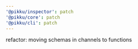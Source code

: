 ```yaml
---
'@pikku/inspector': patch
'@pikku/core': patch
'@pikku/cli': patch
---
```


refactor: moving schemas in channels to functions
